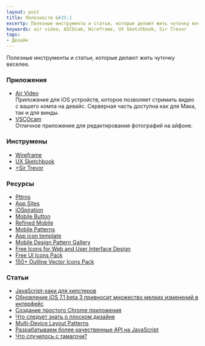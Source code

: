 ```yaml
---
layout: post
title: Полезности &#35;1
excertp: Полезные инструменты и статьи, которые делают жить чуточку веселее.
keywords: air video, ASCOcam, Wireframe, UX Sketchbook, Sir Trevor
tags:
- Дизайн
---
```


Полезные инструменты и статьи, которые делают жить чуточку веселее.

### Приложения

- [Air Video]() <br />Приложение для iOS устройств, которое позволяет стримить видео с вашего компа на девайс. Серверная часть доступна как для Мака, так и для винды.
- [VSCOcam]() <br />Отличное приложение для редактирования фотографий на айфоне.

### Инструмены

- [Wireframe](https://wireframe.cc/)
- [UX Sketchbook](http://appsketchbook.com/products/ux-sketchbook)
- [+Sir Trevor](http://madebymany.github.io/sir-trevor-js/)


### Ресурсы

- [Pttrns](http://pttrns.com/)
- [App Sites](http://www.appsites.com/)
- [iOSpiration](http://www.iospirations.com/)
- [Mobile Button](http://houseofbuttons.tumblr.com/)
- [Refined Mobile](http://refinedmobile.com/)
- [Mobile Patterns](http://www.mobile-patterns.com/)
- [App icon template](http://appicontemplate.com/)
- [Mobile Design Pattern Gallery](http://mobiledesignpatterngallery.com/mobile-patterns.php)
- [Free Icons for Web and User Interface Design](http://www.cssauthor.com/free-icons-web-user-interface-design-37/)
- [Free UI Icons Pack](http://dribbble.com/shots/1386860-Free-UI-Icons-Pack-Download)
- [150+ Outline Vector Icons Pack](http://www.freebiesgallery.com/150-outline-vector-icons-pack/)


### Статьи

- [JavaScript-хаки для хипстеров](http://frontender.info/javascript-hacks-for-hipsters)
- [Обновление iOS 7.1 beta 3 привносит множество мелких изменений в интерфейс](http://macilove.com/news/update-ios-7_1-beta-3-brings-a-lot-of-small-changes-in-the-interface/)
- [Создание простого Chrome приложения](http://habrahabr.ru/company/google/blog/212107/)
- [Что следует знать о плоском дизайне](http://habrahabr.ru/company/genue/blog/204194/)
- [Multi-Device Layout Patterns](http://www.lukew.com/ff/entry.asp?1514)
- [Разрабатываем более качественные API на JavaScript](http://frontender.info/designing-javascript-apis-usability/)
- [Что случилось с тамагочи?](http://kanobu.ru/articles/chto-sluchilos-s-tamagochi-367904/)
